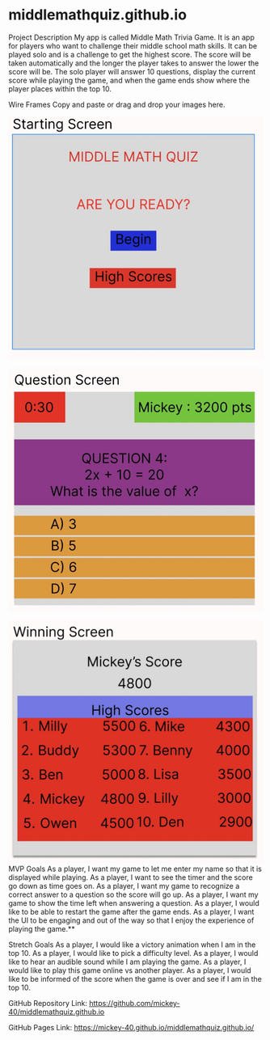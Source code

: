 # middlemathquiz.github.io

Project Description
My app is called Middle Math Trivia Game. It is an app for players who want to challenge their middle school math skills. It can be played solo and is a challenge to get the highest score. The score will be taken automatically and the longer the player takes to answer the lower the score will be. The solo player will answer 10 questions, display the current score while playing the game, and when the game ends show where the player places within the top 10.

Wire Frames
Copy and paste or drag and drop your images here.

![alt text](img/starting_screen.jpeg)


![alt text](img/question_screen.jpeg)


![alt text](img/winning_screen.jpeg)
MVP Goals
As a player, I want my game to let me enter my name so that it is displayed while playing.
As a player, I want to see the timer and the score go down as time goes on.
As a player, I want my game to recognize a correct answer to a question so the score will go up.
As a player, I want my game to show the time left when answering a question.
As a player, I would like to be able to restart the game after the game ends.
As a player, I want the UI to be engaging and out of the way so that I enjoy the experience of playing the game.**

Stretch Goals
As a player, I would like a victory animation when I am in the top 10.
As a player, I would like to pick a difficulty level.
As a player, I would like to hear an audible sound while I am playing the game.
As a player, I would like to play this game online vs another player.
As a player, I would like to be informed of the score when the game is over and see if I am in the top 10.

GitHub Repository Link: https://github.com/mickey-40/middlemathquiz.github.io

GitHub Pages Link: https://mickey-40.github.io/middlemathquiz.github.io/